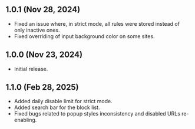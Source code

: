 ## 1.0.1 (Nov 28, 2024)

- Fixed an issue where, in strict mode, all rules were stored instead of only inactive ones.
- Fixed overriding of input background color on some sites.

## 1.0.0 (Nov 23, 2024)

- Initial release.

## 1.1.0 (Feb 28, 2025)

- Added daily disable limit for strict mode.
- Added search bar for the block list.
- Fixed bugs related to popup styles inconsistency and disabled URLs re-enabling.
